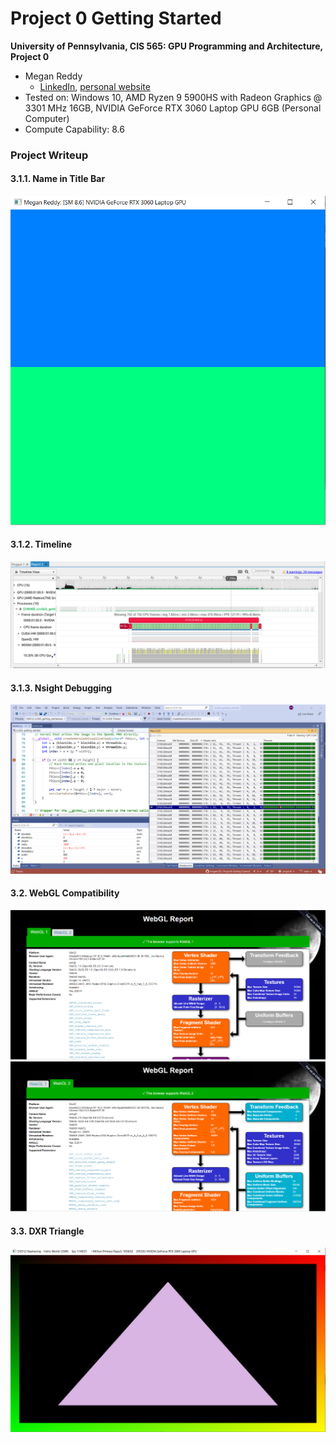 Project 0 Getting Started
====================

**University of Pennsylvania, CIS 565: GPU Programming and Architecture, Project 0**

* Megan Reddy
  * [LinkedIn](https://www.linkedin.com/in/meganr25a949125/), [personal website](https://meganr28.github.io/)
* Tested on: Windows 10, AMD Ryzen 9 5900HS with Radeon Graphics @ 3301 MHz 16GB, NVIDIA GeForce RTX 3060 Laptop GPU 6GB (Personal Computer)
* Compute Capability: 8.6

### Project Writeup

#### 3.1.1. Name in Title Bar

![](images/screenshot-3-1-1.PNG)

#### 3.1.2. Timeline

![](images/screenshot-3-1-2-release.PNG)

#### 3.1.3. Nsight Debugging

![](images/screenshot-3-1-3.PNG)

#### 3.2. WebGL Compatibility

![](images/webglreport-1.PNG)
![](images/webglreport-2.PNG)

#### 3.3. DXR Triangle

![](images/dxr-triangle.PNG)

